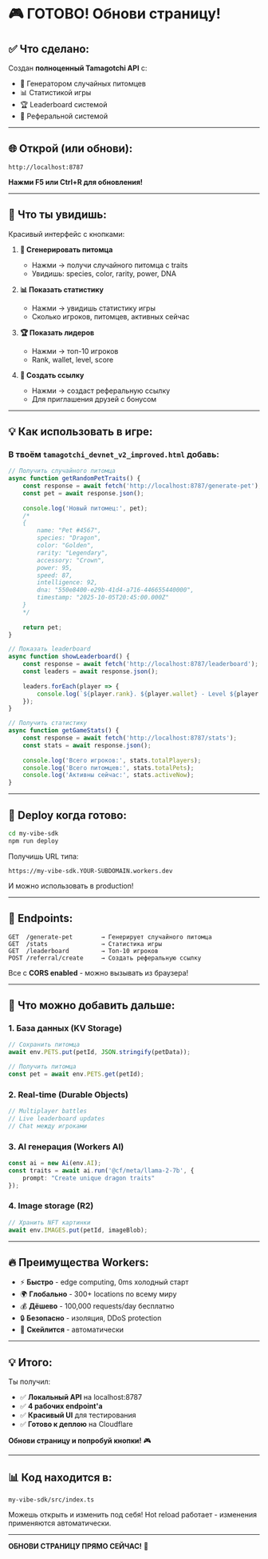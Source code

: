 # 🎮 ГОТОВО! Обнови страницу!

## ✅ Что сделано:

Создан **полноценный Tamagotchi API** с:
- 🎲 Генератором случайных питомцев
- 📊 Статистикой игры
- 🏆 Leaderboard системой
- 🎁 Реферальной системой

---

## 🌐 Открой (или обнови):

```
http://localhost:8787
```

**Нажми F5 или Ctrl+R для обновления!**

---

## 🎯 Что ты увидишь:

Красивый интерфейс с кнопками:

1. **🎲 Сгенерировать питомца**
   - Нажми → получи случайного питомца с traits
   - Увидишь: species, color, rarity, power, DNA

2. **📊 Показать статистику**
   - Нажми → увидишь статистику игры
   - Сколько игроков, питомцев, активных сейчас

3. **🏆 Показать лидеров**
   - Нажми → топ-10 игроков
   - Rank, wallet, level, score

4. **🎁 Создать ссылку**
   - Нажми → создаст реферальную ссылку
   - Для приглашения друзей с бонусом

---

## 💡 Как использовать в игре:

### В твоём `tamagotchi_devnet_v2_improved.html` добавь:

```javascript
// Получить случайного питомца
async function getRandomPetTraits() {
    const response = await fetch('http://localhost:8787/generate-pet');
    const pet = await response.json();
    
    console.log('Новый питомец:', pet);
    /*
    {
        name: "Pet #4567",
        species: "Dragon",
        color: "Golden",
        rarity: "Legendary",
        accessory: "Crown",
        power: 95,
        speed: 87,
        intelligence: 92,
        dna: "550e8400-e29b-41d4-a716-446655440000",
        timestamp: "2025-10-05T20:45:00.000Z"
    }
    */
    
    return pet;
}

// Показать leaderboard
async function showLeaderboard() {
    const response = await fetch('http://localhost:8787/leaderboard');
    const leaders = await response.json();
    
    leaders.forEach(player => {
        console.log(`${player.rank}. ${player.wallet} - Level ${player.level} (${player.score} pts)`);
    });
}

// Получить статистику
async function getGameStats() {
    const response = await fetch('http://localhost:8787/stats');
    const stats = await response.json();
    
    console.log('Всего игроков:', stats.totalPlayers);
    console.log('Всего питомцев:', stats.totalPets);
    console.log('Активны сейчас:', stats.activeNow);
}
```

---

## 🚀 Deploy когда готово:

```bash
cd my-vibe-sdk
npm run deploy
```

Получишь URL типа:
```
https://my-vibe-sdk.YOUR-SUBDOMAIN.workers.dev
```

И можно использовать в production!

---

## 📝 Endpoints:

```
GET  /generate-pet        → Генерирует случайного питомца
GET  /stats               → Статистика игры
GET  /leaderboard         → Топ-10 игроков
POST /referral/create     → Создать реферальную ссылку
```

Все с **CORS enabled** - можно вызывать из браузера!

---

## 🎨 Что можно добавить дальше:

### 1. База данных (KV Storage)
```typescript
// Сохранить питомца
await env.PETS.put(petId, JSON.stringify(petData));

// Получить питомца
const pet = await env.PETS.get(petId);
```

### 2. Real-time (Durable Objects)
```typescript
// Multiplayer battles
// Live leaderboard updates
// Chat между игроками
```

### 3. AI генерация (Workers AI)
```typescript
const ai = new Ai(env.AI);
const traits = await ai.run('@cf/meta/llama-2-7b', {
    prompt: "Create unique dragon traits"
});
```

### 4. Image storage (R2)
```typescript
// Хранить NFT картинки
await env.IMAGES.put(petId, imageBlob);
```

---

## 🔥 Преимущества Workers:

- ⚡ **Быстро** - edge computing, 0ms холодный старт
- 🌍 **Глобально** - 300+ locations по всему миру
- 💰 **Дёшево** - 100,000 requests/day бесплатно
- 🔒 **Безопасно** - изоляция, DDoS protection
- 🚀 **Скейлится** - автоматически

---

## 💡 Итого:

Ты получил:
- ✅ **Локальный API** на localhost:8787
- ✅ **4 рабочих endpoint'а**
- ✅ **Красивый UI** для тестирования
- ✅ **Готово к деплою** на Cloudflare

**Обнови страницу и попробуй кнопки!** 🎮

---

## 📊 Код находится в:

```
my-vibe-sdk/src/index.ts
```

Можешь открыть и изменить под себя! Hot reload работает - изменения применяются автоматически.

---

**ОБНОВИ СТРАНИЦУ ПРЯМО СЕЙЧАС!** 🚀


